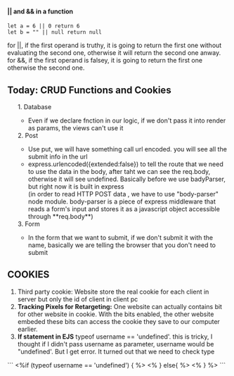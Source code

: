 #### || and && in a function ####
```
let a = 6 || 0 return 6
let b = "" || null return null
```
for ||, if the first operand is truthy, it is going to return the first one without evaluating the second one, otherwise it
will return the second one anway.<br/>
for &&, if the first operand is falsey, it is going to return the first one otherwise the second one.<br/>

## Today: CRUD Functions and Cookies ##
<ol>
  1. Database
  <ul>
    <li>Even if we declare fnction in our logic, if we don't pass it into render as params, the views can't use it</li>
  </ul>
  2. Post
  <ul>
    <li>Use put, we will have something call url encoded. you will see all the submit info in the url</li>
    <li>express.urlencoded({extended:false}) to tell the route that we need to use the data in the body, after taht we can
    see the req.body, otherwise it will see undefined. Basically before we use badyParser, but right now it is built in 
    express<br/>
    (in order to read HTTP POST data , we have to use "body-parser" node module. body-parser is a piece of express 
      middleware that reads a form's input and stores it as a javascript object accessible through **req.body**)</li>
  </ul>
  3. Form
  <ul>
    <li>In the form that we want to submit, if we don't submit it with the name, basically we are telling the browser
    that you don't need to submit</li>
  </ul>
</ol>

## COOKIES ##
<ol>
  <li>Third party cookie: Website store the real cookie for each client in server but only the id of client in client pc</li>
  <li><b>Tracking Pixels for Retargeting:</b> One website can actually contains bit for other website in cookie. With the bits enabled, the other website embeded these bits can access the cookie they save to our computer earlier.
  </li>
  <li><b>If statement in EJS</b>
    typeof username == 'undefined'. this is tricky, I thought if I didn't pass username as parameter, username would be
    "undefined'. But I get error. It turned out that we need to check type
  </li>
</ol>
```
<%if (typeof username == 'undefined') { %>
<% } else{ %>  
<% } %>
```
